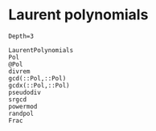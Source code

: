 # Laurent polynomials
```@contents
Depth=3
```

```@docs
LaurentPolynomials
Pol
@Pol
divrem
gcd(::Pol,::Pol)
gcdx(::Pol,::Pol)
pseudodiv
srgcd
powermod
randpol
Frac
```
